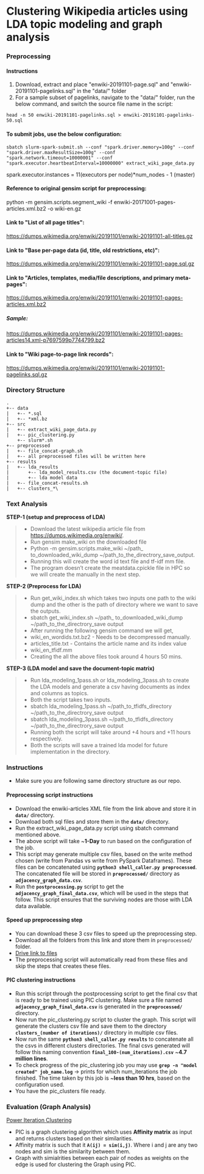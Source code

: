# Clustering Wikipedia articles using LDA topic modeling and graph analysis

### Preprocessing
#### Instructions
1) Download, extract and place "enwiki-20191101-page.sql" and "enwiki-20191101-pagelinks.sql" in the "data/" folder
2) For a sample subset of pagelinks, navigate to the "data/" folder, run the below command, and switch the source file name in the script:
```
head -n 50 enwiki-20191101-pagelinks.sql > enwiki-20191101-pagelinks-50.sql
```

#### To submit jobs, use the below configuration:
```
sbatch slurm-spark-submit.sh --conf "spark.driver.memory=100g" --conf "spark.driver.maxResultSize=100g" --conf "spark.network.timeout=10000001" --conf "spark.executor.heartbeatInterval=10000000" extract_wiki_page_data.py
```
spark.executor.instances = 11(executors per node)*num_nodes - 1 (master)

#### Reference to original gensim script for preprocessing:
python -m gensim.scripts.segment_wiki -f enwiki-20171001-pages-articles.xml.bz2 -o wiki-en.gz

#### Link to "List of all page titles":
https://dumps.wikimedia.org/enwiki/20191101/enwiki-20191101-all-titles.gz

#### Link to "Base per-page data (id, title, old restrictions, etc)":
https://dumps.wikimedia.org/enwiki/20191101/enwiki-20191101-page.sql.gz

#### Link to "Articles, templates, media/file descriptions, and primary meta-pages":
https://dumps.wikimedia.org/enwiki/20191101/enwiki-20191101-pages-articles.xml.bz2
##### Sample:
https://dumps.wikimedia.org/enwiki/20191101/enwiki-20191101-pages-articles14.xml-p7697599p7744799.bz2

#### Link to "Wiki page-to-page link records":
https://dumps.wikimedia.org/enwiki/20191101/enwiki-20191101-pagelinks.sql.gz

### Directory Structure
```
.
+-- data
|   +-- *.sql
|   +-- *xml.bz
+-- src
|   +-- extract_wiki_page_data.py
|   +-- pic_clustering.py
    +-- slurm*.sh   
+-- preprocessed
|   +-- file_concat-graph.sh
|   +-- all preprocessed files will be written here
+-- results
|   +-- lda_results
|       +-- lda_model_results.csv (the document-topic file)
|       +-- lda model data
|   +-- file_concat-results.sh
|   +-- clusters_*\
```

### Text Analysis
**STEP-1 (setup and preprocess of LDA)**
> - Download the latest wikipedia article file from https://dumps.wikimedia.org/enwiki/.
> - Run gensim make_wiki on the downloaded file
> - Python -m gensim.scripts.make_wiki ~/path_ to_downloaded_wiki_dump ~/path_to_the_directrory_save_output.
> - Running this will create the word id text file and tf-idf mm file.
> - The program doesn’t create the meatdata.cpickle file in HPC so we will create the manually in the next step.

**STEP-2 (Preprocess for LDA)**
> - Run get_wiki_index.sh which takes two inputs one path to the wiki dump and the other is the path of directory where we want to save      the outputs.
> - sbatch get_wiki_index.sh ~/path_ to_downloaded_wiki_dump ~/path_to_the_directrory_save output  
> - After running the following gensim command we will get,
> - wiki_en_wordids.txt.bz2 - Needs to be decompressed manually.
> - articles_title.txt - Contains the article name and its index value
> - wiki_en_tfidf.mm 
> - Creating the all the above files took around 4 hours 50 mins.

**STEP-3 (LDA model and save the document-topic matrix)**
> - Run lda_modeling_1pass.sh or lda_modeling_3pass.sh to create the LDA models and generate a csv       having documents as index and columns as topics. 
> - Both the script takes two inputs.
> - sbatch lda_modeling_1pass.sh ~/path_to_tfidfs_directory ~/path_to_the_directrory_save output 
> - sbatch lda_modeling_3pass.sh ~/path_to_tfidfs_directory ~/path_to_the_directrory_save output 
> - Running both the script will take around +4 hours and +11 hours respectively.
> - Both the scripts will save a trained lda model for future implementation in the directory.

### Instructions
- Make sure you are following same directory structure as our repo.
#### Preprocessing script instructions
- Download the enwiki-articles XML file from the link above and store it in **`data/`** directory.
- Download both sql files and store them in the **`data/`** directory.
- Run the extract_wiki_page_data.py script using sbatch command mentioned above.
- The above script will take ~**1-Day** to run based on the configuration of the job.
- This script may generate multiple csv files, based on the write method chosen (write from Pandas vs write from PySpark Dataframes).     These files can be concatenated using **`python3 shell_caller.py preprocessed`**. The concatenated file will be stored in               **`preprocessed/`** directory as **`adjacency_graph_data.csv`**.
- Run the **`postprocessing.py`** script to get the **`adjacency_graph_final_data.csv`**, which will be used in the steps that follow.     This script ensures that the surviving nodes are those with LDA data available.
#### Speed up preprocessing step
- You can download these 3 csv files to speed up the preprocessing step.
- Download all the folders from this link and store them in `preprocessed/` folder.
- [Drive link to files](https://drive.google.com/open?id=1LvizePKdElHm9z6hddXK_GaXzqZLI9lj)
- The preprocessing script will automatically read from these files and skip the steps that creates these files.

#### PIC clustering instructions
- Run this script through the postprocessing script to get the final csv that is ready to be trained using PIC clustering. Make sure a     file named **`adjacency_graph_final_data.csv`** is generated in the **`preprocessed/`** directory.
- Now run the pic_clustering.py script to cluster the graph. This script will generate the clusters csv file and save them to the         directory **`clusters_(number of iterations)/`** directory in multiple csv files.
- Now run the same **`python3 shell_caller.py results`** to concatenate all the csvs in different clusters directories. The final csvs     generated will follow this naming convention **`final_100-(num_iterations).csv`** ~**4.7 million lines**.
- To check progress of the pic_clustering job you may use **`grep -n "model created" job_name.log`** -> prints for which num_iterations   the job finished. The time taken by this job is ~**less than 10 hrs**, based on the configuration used. 
- You have the pic_clusters file ready.


### Evaluation (Graph Analysis)
[Power Iteration Clustering](https://spark.apache.org/docs/latest/mllib-clustering.html#power-iteration-clustering-pic)
- PIC is a graph clustering algorithm which uses **Affinity matrix** as input and returns clusters based on their similarities.
- Affinity matrix is such that it **`A(ij) = sim(i,j)`**. Where i and j are any two nodes and sim is the similarity between them.
- Graph with simialrities between each pair of nodes as weights on the edge is used for clustering the Graph using PIC.
